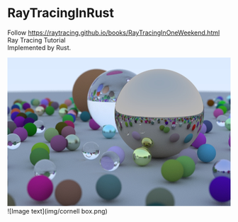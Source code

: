 # RayTracingInRust
Follow https://raytracing.github.io/books/RayTracingInOneWeekend.html Ray Tracing Tutorial  
Implemented by Rust.

![Image text](img/image.jpg)  
![Image text](img/cornell box.png)
